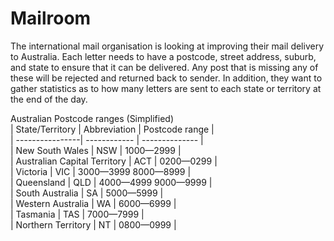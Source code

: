 # Mailroom

The international mail organisation is looking at improving their mail delivery to Australia. Each letter needs to have a postcode, street address, suburb, and state to ensure that it can be delivered.  Any post that is missing any of these will be rejected and returned back to sender. In addition, they want to gather statistics as to how many letters are sent to each state or territory at the end of the day.

Australian Postcode ranges (Simplified)  
| State/Territory | Abbreviation | Postcode range |  
| ----------------| ------------ | -------------- |  
| New South Wales | NSW          | 1000—2999      |  
| Australian Capital Territory | ACT | 0200—0299  |  
| Victoria        | VIC          | 3000—3999 8000—8999 |  
| Queensland      | QLD          | 4000—4999 9000—9999 |  
| South Australia | SA           | 5000—5999 |  
| Western Australia | WA | 6000—6999  |  
| Tasmania | TAS | 7000—7999 |  
| Northern Territory | NT | 0800—0999 |  
